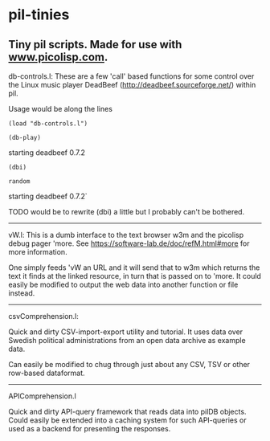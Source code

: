 # pil-tinies
Tiny pil scripts. Made for use with www.picolisp.com. 
-----------------------------------------------------

db-controls.l:
These are a few 'call' based functions for some control over the Linux music player DeadBeef (http://deadbeef.sourceforge.net/) within pil. 

Usage would be along the lines

`(load "db-controls.l")`

`(db-play)`

starting deadbeef 0.7.2

`(dbi)`

`random`

starting deadbeef 0.7.2`


TODO would be to rewrite (dbi) a little but I probably can't be bothered.

------------------------------------------------------
vW.l: 
This is a dumb interface to the text browser w3m and the picolisp debug pager 'more. 
See https://software-lab.de/doc/refM.html#more for more information. 

One simply feeds 'vW an URL and it will send that to w3m which returns the text it finds at the linked resource, in turn that is passed on to 'more. It could easily be modified to output the web data into another function or file instead. 

--------------------------------------------------------
csvComprehension.l:

Quick and dirty CSV-import-export utility and tutorial. It uses data over Swedish political administrations from an open data archive as example data. 

Can easily be modified to chug through just about any CSV, TSV or other row-based dataformat. 

---------------------------------------------------------
APIComprehension.l

Quick and dirty API-query framework that reads data into pilDB objects. Could easily be extended into a caching system for such API-queries or used as a backend for presenting the responses. 


